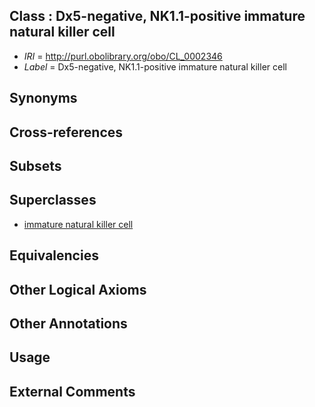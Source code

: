 
## Class : Dx5-negative, NK1.1-positive immature natural killer cell

 * *IRI* = http://purl.obolibrary.org/obo/CL_0002346
 * *Label* = Dx5-negative, NK1.1-positive immature natural killer cell

## Synonyms


## Cross-references


## Subsets


## Superclasses

 * [immature natural killer cell](../../CL/23/CL_0000823.md)

## Equivalencies


## Other Logical Axioms


## Other Annotations


## Usage


## External Comments

